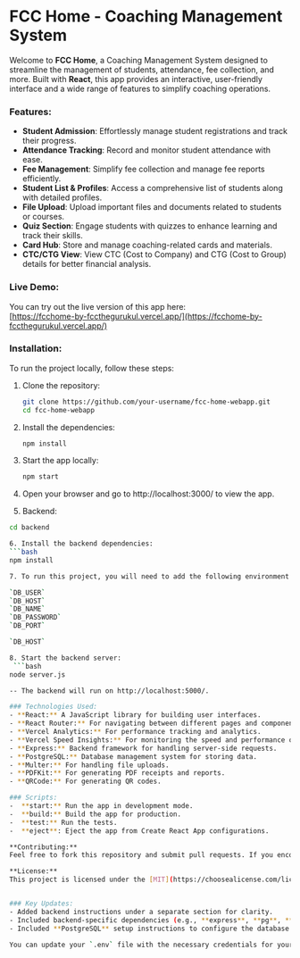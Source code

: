 # FCC Home - Coaching Management System

Welcome to **FCC Home**, a Coaching Management System designed to streamline the management of students, attendance, fee collection, and more. Built with **React**, this app provides an interactive, user-friendly interface and a wide range of features to simplify coaching operations.

### Features:
- **Student Admission**: Effortlessly manage student registrations and track their progress.
- **Attendance Tracking**: Record and monitor student attendance with ease.
- **Fee Management**: Simplify fee collection and manage fee reports efficiently.
- **Student List & Profiles**: Access a comprehensive list of students along with detailed profiles.
- **File Upload**: Upload important files and documents related to students or courses.
- **Quiz Section**: Engage students with quizzes to enhance learning and track their skills.
- **Card Hub**: Store and manage coaching-related cards and materials.
- **CTC/CTG View**: View CTC (Cost to Company) and CTG (Cost to Group) details for better financial analysis.

### Live Demo:
You can try out the live version of this app here:  
[https://fcchome-by-fccthegurukul.vercel.app/](https://fcchome-by-fccthegurukul.vercel.app/)

### Installation:

To run the project locally, follow these steps:

1. Clone the repository:
   ```bash
   git clone https://github.com/your-username/fcc-home-webapp.git
   cd fcc-home-webapp


2. Install the dependencies:
   ```bash
   npm install


3. Start the app locally:
   ```bash
   npm start

4. Open your browser and go to http://localhost:3000/ to view the app.

5.  Backend:
   ```bash
   cd backend

6. Install the backend dependencies:
   ```bash
   npm install

7. To run this project, you will need to add the following environment variables to your .env file

`DB_USER`
`DB_HOST`
`DB_NAME`
`DB_PASSWORD`
`DB_PORT`

`DB_HOST`

8. Start the backend server:
    ```bash
   node server.js

-- The backend will run on http://localhost:5000/.
   
### Technologies Used:
- **React:** A JavaScript library for building user interfaces.
- **React Router:** For navigating between different pages and components.
- **Vercel Analytics:** For performance tracking and analytics.
- **Vercel Speed Insights:** For monitoring the speed and performance of the app.
- **Express:** Backend framework for handling server-side requests.
- **PostgreSQL:** Database management system for storing data.
- **Multer:** For handling file uploads.
- **PDFKit:** For generating PDF receipts and reports.
- **QRCode:** For generating QR codes.

### Scripts:
-  **start:** Run the app in development mode.
-  **build:** Build the app for production.
-  **test:** Run the tests.
-  **eject**: Eject the app from Create React App configurations.

**Contributing:**
Feel free to fork this repository and submit pull requests. If you encounter any issues or have suggestions, please create an issue on GitHub, and we will get back to you as soon as possible.

**License:**
This project is licensed under the [MIT](https://choosealicense.com/licenses/mit/) License - see the LICENSE file for details.


### Key Updates:
- Added backend instructions under a separate section for clarity.
- Included backend-specific dependencies (e.g., **express**, **pg**, **multer**, **pdfkit**).
- Included **PostgreSQL** setup instructions to configure the database.

You can update your `.env` file with the necessary credentials for your PostgreSQL database. This will allow you to run both the backend and frontend locally.


